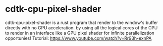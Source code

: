 # cdtk-cpu-pixel-shader
cdtk-cpu-pixel-shader is a rust program that render to the window's buffer directly with no GPU acceleration. by using all the logical cores of the CPU to render in an interface like a GPU pixel shader for infinite parallelization opportunies!
Tutorial: https://www.youtube.com/watch?v=Rr93h-exnPA
